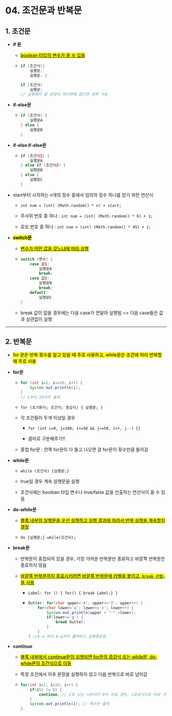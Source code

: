 # 04. 조건문과 반복문

## 1. 조건문

- **if 문**
  
  - <u><mark>boolean 타입의 변수가 올 수 있음</mark></u>
  
  - ```java
    if (조건식){
        실행문;
        실행문; }
    
    if (조건식)
        실행문; 
    // 실행해야 할 문장이 하나밖에 없다면 생략 가능
    ```

- **if-else문**
  
  - ```java
    if (조건식) {
        실행문A
    } else {
        실행문B
    }
    ```

- **if-else if-else문**
  
  - ```java
    if (조건식1) {
        실행문A
    } else if (조건식2) {
        실행문B
    } else {
        실행문C
    }
    ```

- start부터 시작하는 n개의 정수 중에서 임의의 정수 하나를 얻기 위한 연산식
  
  - `int num = (int) (Math.random() * n) + start;`
  
  - 주사위 번호 중 하나 : `int num = (int) (Math.random() * 6) + 1;`
  
  - 로또 번호 중 하나 : `int num = (int) (Math.random() * 45) + 1;`

- <mark>**switch문</mark>**
  
  - <mark><u>변수가 어떤 값을 갖느냐에 따라 실행</u></mark>
  
  - ```java
    switch (변수) {
        case 값1:
            실행문A
            break;
        case 값2:
            실행문B
            break;
        default:
            실행문C
    }
    ```
  
  - break 값이 없을 경우에는 다음 case가 연달아 실행됨 => 다음 case들은 값과 상관없이 실행

---

## 2. 반복문

- <mark>for 문은 반복 횟수를 알고 있을 때 주로 사용하고, while문은 조건에 따라 반복할 때 주로 사용</mark>

- **for문**
  
  - ```java
    for (int i=1; i<=10; i++) {
        System.out.println(i);
    }
    // 1부터 10까지 출력 
    ```
  
  - `for (초기화식; 조건식; 증감식) { 실행문; }`
  
  - 각 조건들이 두개 이상일 경우
    
    - `for (int i=0, j=100; i<=50 && j>=50, i++, j--) {}`
    
    - 콤마로 구분해주기!!
  
  - 중첩 for문 : 안쪽 for문이 다 돌고 나오면 겉 for문이 횟수만큼 돌아감

- **while문**
  
  - `while (조건식) {실행문;}`
  
  - true일 경우 계속 실행문을 실행
  
  - 조건식에는 boolean 타입 변수나 true/false 값을 산출하는 연산식이 올 수 있음

- **do-while문**
  
  - <u><mark>블록 내부의 실행문을 우선 실행하고 실행 결과에 따라서 반복 실행을 계속할지 결정</mark></u>
  
  - `do {실행문;} while(조건식);`

- **break문**
  
  - 반복문이 중첩되어 있을 경우, 가장 가까운 반복문만 종료하고 바깥쪽 반복문은 종료하지 않음
  
  - <u><mark>바깥쪽 반복문까지 종료시키려면 바깥쪽 반복문에 라벨을 붙이고, `break 라벨;`을 사용</mark></u>
    
    - `Label: for () { for() { break Label;} }`
    
    - ```java
      Outter: for(char upper='A'; upper<='Z'; upper++) {
          for(char lower='a'; lower<='z'; lower++) {
              System.out.println(upper + "-" +lower);
              if(lower=='g') {
                  break Outter;
              }
          }
      } //A-a 부터 A-g까지 츌력하고 실행종료됨
      ```

- **continue**
  
  - <u><mark>블록 내부에서 continue문이 실행되면 for문의 증감식 또는 while문, do-while문의 조건식으로 이동</mark></u>
  
  - 특정 조건에서 이후 문장을 실행하지 않고 다음 반복으로 바로 넘어감
  
  - ```java
    for(int i=1; i=10; i++) {
        if(i%2 != 0) {
            continue; // 2로 나눈 나머지가 0이 아닐 경우, i증감식으로 바로 이
        }
        System.out.println(i); // 짝수만 출력 
    }
    ```
